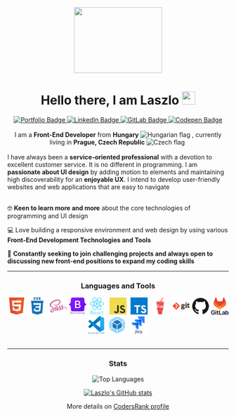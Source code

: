 <div id="header" align="center">
  <img src="https://media.giphy.com/media/ZVik7pBtu9dNS/giphy.gif" width="200" height="150"/>
</div>

<h1 align="center">
  Hello there, I am Laszlo
  <img src="https://media.giphy.com/media/hvRJCLFzcasrR4ia7z/giphy.gif" width="30" height="30"/>
</h1>

<div align="center" id="badges">
  <a href="https://lac0220.github.io/lac0220/">
    <img src="https://img.shields.io/badge/Portfolio-red?style=for-the-badge&logo=logoColor=white" alt="Portfolio Badge"/>
  </a>
  <a href="https://www.linkedin.com/in/nemeth0220">
    <img src="https://img.shields.io/badge/LinkedIn-blue?style=for-the-badge&logo=linkedin&logoColor=white" alt="LinkedIn Badge"/>
  </a>
  <a href="https://gitlab.com/lac0220">
    <img src="https://img.shields.io/badge/GitLab-gray?style=for-the-badge&logo=gitlab&logoColor=white" alt="GitLab Badge"/>
  </a>
  <a href="https://codepen.io/lac0220/">
    <img src="https://img.shields.io/badge/Codepen-black?style=for-the-badge&logo=codepen&logoColor=white" alt="Codepen Badge"/>
  </a>
</div>
<br />

<div align="center">
I am a <b>Front-End Developer</b> from <b>Hungary</b> <img src="https://github.com/hampusborgos/country-flags/blob/main/png100px/hu.png" title="Hungarian flag" alt="Hungarian flag" width="22" height="14"/>&nbsp;, currently living in <b>Prague, Czech Republic</b> <img src="https://github.com/hampusborgos/country-flags/blob/main/png100px/cz.png" title="Czech flag" alt="Czech flag" width="22" height="14"/>&nbsp;
</div>
<br />

<div>
I have always been a <b>service-oriented professional</b> with a devotion to excellent customer service. It is no different in programming. I am <b>passionate about UI design</b> by adding motion to elements and maintaining high discoverability for an <b>enjoyable UX</b>. I intend to develop user-friendly websites and web applications that are easy to navigate
</div>
<br />

🤓 <b>Keen to learn more and more</b> about the core technologies of programming and UI design

💻 Love building a responsive environment and web design by using various <b>Front-End Development Technologies and Tools</b>

🔎 <b>Constantly seeking to join challenging projects and always open to discussing new front-end positions to expand my coding skills</b>
<br />

---
<p>
<h3 align="center">Languages and Tools</h3>
</p>

<div align="center">
  <img src="https://github.com/devicons/devicon/blob/master/icons/html5/html5-original.svg" title="HTML5" alt="HTML5" width="40" height="40"/>&nbsp;
  <img src="https://github.com/devicons/devicon/blob/master/icons/css3/css3-plain-wordmark.svg"  title="CSS3" alt="CSS3" width="40" height="40"/>&nbsp;
  <img src="https://github.com/devicons/devicon/blob/master/icons/sass/sass-original.svg" title="Sass" **alt="Sass" width="40" height="40"/>
  <img src="https://github.com/devicons/devicon/blob/master/icons/bootstrap/bootstrap-original-wordmark.svg" title="Bootstrap 5" **alt="Bootstrap 5" width="40" height="40"/>
  <img src="https://github.com/devicons/devicon/blob/master/icons/react/react-original-wordmark.svg" title="React.js" alt="React.js" width="40" height="40"/>&nbsp;
  <img src="https://github.com/devicons/devicon/blob/master/icons/javascript/javascript-original.svg" title="JavaScript" alt="JavaScript" width="40" height="40"/>&nbsp;
  <img src="https://github.com/devicons/devicon/blob/master/icons/typescript/typescript-original.svg" title="TypeScript" alt="TypeScript" width="40" height="40"/>&nbsp;
  <img src="https://github.com/devicons/devicon/blob/master/icons/gulp/gulp-plain.svg" title="Gulp.js" alt="Gulp.js" width="40" height="40"/>&nbsp;
  <img src="https://github.com/devicons/devicon/blob/master/icons/git/git-original-wordmark.svg" title="Git" **alt="Git" width="40" height="40"/>
  <img src="https://github.com/devicons/devicon/blob/master/icons/github/github-original.svg" title="GitHub" **alt="GitHub" width="40" height="40"/>
  <img src="https://github.com/devicons/devicon/blob/master/icons/gitlab/gitlab-original-wordmark.svg" title="GitLab" **alt="GitLab" width="40" height="40"/>
  <img src="https://github.com/devicons/devicon/blob/master/icons/vscode/vscode-original-wordmark.svg" title="Visual Studio Code" alt="Visual Studio Code" width="40" height="40"/>&nbsp;
  <img src="https://github.com/devicons/devicon/blob/master/icons/webpack/webpack-original.svg" title="Webpack" alt="Webpack" width="40" height="40"/>&nbsp;
  <img src="https://github.com/devicons/devicon/blob/master/icons/jira/jira-original-wordmark.svg" title="Jira" alt="Jira" width="40" height="40"/>&nbsp;
</div>
<br />

---
<p>
<h3 align="center">Stats</h3>
</p>

<div align="center">
  
![Top Languages](https://github-readme-stats.vercel.app/api/top-langs/?username=lac0220&layout=compact)

[![Laszlo's GitHub stats](https://github-readme-stats.vercel.app/api?username=lac0220&theme=algolia&show_icons=true)](https://github.com/lac0220/github-readme-stats)  
</div>

<div align="center">
  
More details on [CodersRank profile](https://profile.codersrank.io/user/lac0220/)
</div>